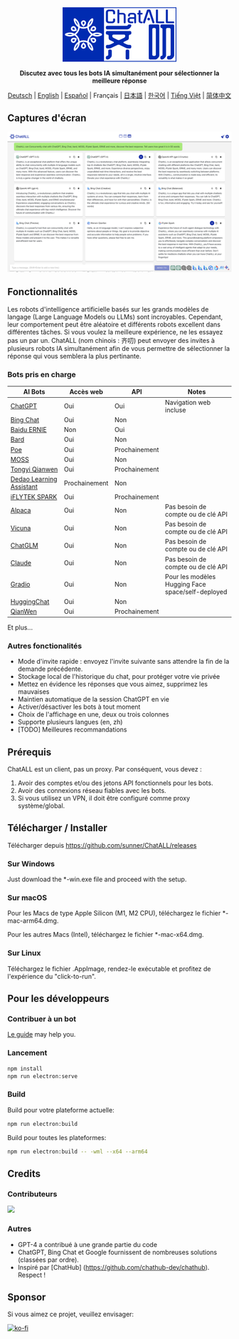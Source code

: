 <div align="center">
  <img src="src/assets/logo-cover.png" width=256></img>
  <p><strong>Discutez avec tous les bots IA simultanément pour sélectionner la meilleure réponse</strong></p>

[Deutsch](README_DE-DE.md) | [English](README.md) | [Español](README_ES-ES.md) | Français | [日本語](README_JA-JP.md) | [한국어](README_KO-KR.md) | [Tiếng Việt](README_VI-VN.md) | [简体中文](README_ZH-CN.md)

</div>

## Captures d'écran

![Screenshot](screenshots/screenshot-1.png?raw=true)

## Fonctionnalités

Les robots d'intelligence artificielle basés sur les grands modèles de langage (Large Language Models ou LLMs) sont incroyables. Cependant, leur comportement peut être aléatoire et différents robots excellent dans différentes tâches. Si vous voulez la meilleure expérience, ne les essayez pas un par un. ChatALL (nom chinois : 齐叨) peut envoyer des invites à plusieurs robots IA simultanément afin de vous permettre de sélectionner la réponse qui vous semblera la plus pertinante.

### Bots pris en charge

| AI Bots                                                      | Accès web     | API           | Notes                                             |
| ------------------------------------------------------------ | ------------- | ------------- | ------------------------------------------------- |
| [ChatGPT](https://chat.openai.com)                           | Oui           | Oui           | Navigation web incluse                            |
| [Bing Chat](https://www.bing.com/new)                        | Oui           | Non           |                                                   |
| [Baidu ERNIE](https://yiyan.baidu.com/)                      | Non           | Oui           |                                                   |
| [Bard](https://bard.google.com/)                             | Oui           | Non           |                                                   |
| [Poe](https://poe.com/)                                      | Oui           | Prochainement |                                                   |
| [MOSS](https://moss.fastnlp.top/)                            | Oui           | Non           |                                                   |
| [Tongyi Qianwen](http://tongyi.aliyun.com/)                  | Oui           | Prochainement |                                                   |
| [Dedao Learning Assistant](https://ai.dedao.cn/)             | Prochainement | Non           |                                                   |
| [iFLYTEK SPARK](http://xinghuo.xfyun.cn/)                    | Oui           | Prochainement |                                                   |
| [Alpaca](https://crfm.stanford.edu/2023/03/13/alpaca.html)   | Oui           | Non           | Pas besoin de compte ou de clé API                |
| [Vicuna](https://lmsys.org/blog/2023-03-30-vicuna/)          | Oui           | Non           | Pas besoin de compte ou de clé API                |
| [ChatGLM](https://chatglm.cn/blog)                           | Oui           | Non           | Pas besoin de compte ou de clé API                |
| [Claude](https://www.anthropic.com/index/introducing-claude) | Oui           | Non           | Pas besoin de compte ou de clé API                |
| [Gradio](https://gradio.app/)                                | Oui           | Non           | Pour les modèles Hugging Face space/self-deployed |
| [HuggingChat](https://huggingface.co/chat/)                  | Oui           | Non           |                                                   |
| [QianWen](https://qianwen.aliyun.com/)                       | Oui           | Prochainement |                                                   |

Et plus...

### Autres fonctionalités

- Mode d'invite rapide : envoyez l'invite suivante sans attendre la fin de la demande précédente.
- Stockage local de l'historique du chat, pour protéger votre vie privée
- Mettez en évidence les réponses que vous aimez, supprimez les mauvaises
- Maintien automatique de la session ChatGPT en vie
- Activer/désactiver les bots à tout moment
- Choix de l'affichage en une, deux ou trois colonnes
- Supporte plusieurs langues (en, zh)
- [TODO] Meilleures recommandations

## Prérequis

ChatALL est un client, pas un proxy. Par conséquent, vous devez :

1. Avoir des comptes et/ou des jetons API fonctionnels pour les bots.
2. Avoir des connexions réseau fiables avec les bots.
3. Si vous utilisez un VPN, il doit être configuré comme proxy système/global.

## Télécharger / Installer

Télécharger depuis https://github.com/sunner/ChatALL/releases

### Sur Windows

Just download the \*-win.exe file and proceed with the setup.

### Sur macOS

Pour les Macs de type Apple Silicon (M1, M2 CPU), téléchargez le fichier \*-mac-arm64.dmg.

Pour les autres Macs (Intel), téléchargez le fichier \*-mac-x64.dmg.

### Sur Linux

Téléchargez le fichier .AppImage, rendez-le exécutable et profitez de l'expérience du "click-to-run".

## Pour les développeurs

### Contribuer à un bot

[Le guide](https://github.com/sunner/ChatALL/wiki/%E5%A6%82%E4%BD%95%E6%B7%BB%E5%8A%A0%E4%B8%80%E4%B8%AA%E6%96%B0%E7%9A%84-AI-%E5%AF%B9%E8%AF%9D%E6%9C%BA%E5%99%A8%E4%BA%BA) may help you.

### Lancement

```bash
npm install
npm run electron:serve
```

### Build

Build pour votre plateforme actuelle:

```bash
npm run electron:build
```

Build pour toutes les plateformes:

```bash
npm run electron:build -- -wml --x64 --arm64
```

## Credits

### Contributeurs

<a href="https://github.com/sunner/ChatALL/graphs/contributors">
  <img src="https://contrib.rocks/image?repo=sunner/ChatALL" />
</a>

### Autres

- GPT-4 a contribué à une grande partie du code
- ChatGPT, Bing Chat et Google fournissent de nombreuses solutions (classées par ordre).
- Inspiré par [ChatHub] (https://github.com/chathub-dev/chathub). Respect !

## Sponsor

Si vous aimez ce projet, veuillez envisager:

[![ko-fi](https://ko-fi.com/img/githubbutton_sm.svg)](https://ko-fi.com/F1F8KZJGJ)
